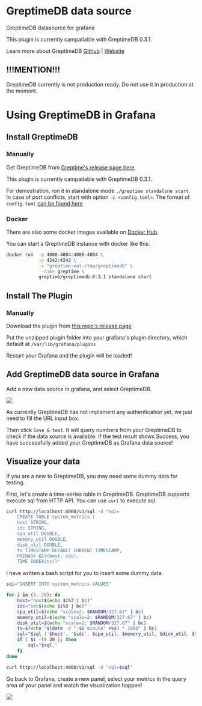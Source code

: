 # GreptimeDB data source

GreptimeDB datasource for grafana

This plugin is currently campatiable with GreptimeDB 0.3.1.

Learn more about GreptimeDB [Github](https://github.com/GreptimeTeam/greptimedb) | [Website](https://greptime.com)

## !!!MENTION!!!

GreptimeDB currently is not production ready. Do not use it in production at the moment.

# Using GreptimeDB in Grafana

## Install GreptimeDB

### Manually

Get GreptimeDB from [Greptime's release page here](https://github.com/GreptimeTeam/greptimedb/releases/). 

This plugin is currently campatiable with GreptimeDB 0.3.1.

For demostration, run it in standalone mode `./greptime standalone start`. In case of port conflicts, start with option `-c <config.toml>`. The format of `config.toml` [can be found here](https://docs.greptime.com/user-guide/operations/configuration)

### Docker

There are also some docker images available on [Docker Hub](https://hub.docker.com/r/greptime/greptimedb).

You can start a GreptimeDB instance with docker like this:

```bash
docker run  -p 4000-4004:4000-4004 \
            -p 4242:4242 \
            -v "greptime-vol:/tmp/greptimedb" \
            --name greptime \
            greptime/greptimedb:0.3.1 standalone start
```

## Install The Plugin

### Manually
Download the plugin from [this repo's release page](https://github.com/DiamondMofeng/grafana-greptime-datasource/releases)

Put the unzipped plugin folder into your grafana's plugin directory, which default at `/var/lib/grafana/plugins`

Restart your Grafana and the plugin will be loaded!

## Add GreptimeDB data source in Grafana

Add a new data source in grafana, and select GreptimeDB.

![](https://blog.mofengfeng.com/wp-content/uploads/2022/11/UAX6FW6SG23X2ZX2QY.png)

As currently GreptimeDB has not implement any authentication yet, we just need to fill the URL input box.

Then click `Save & test`. It will query numbers from your GreptimeDB to check if the data source is available. If the test result shows Success, you have successfully added your GreptimeDB as Grafana data source! 

## Visualize your data

If you are a new to GreptimeDB, you may need some dummy data for testing.

First, let's create a time-series table in GreptimeDB. GreptimeDB supports execute sql from HTTP API. You can use `curl` to execute sql.

```bash
curl http://localhost:4000/v1/sql -d "sql=
    CREATE TABLE system_metrics (               
    host STRING,                                      
    idc STRING,                                       
    cpu_util DOUBLE,                                  
    memory_util DOUBLE,                               
    disk_util DOUBLE,                                 
    ts TIMESTAMP DEFAULT CURRENT_TIMESTAMP,           
    PRIMARY KEY(host, idc),                           
    TIME INDEX(ts))"
```

I have written a bash script for you to insert some dummy data.

```bash
sql="INSERT INTO system_metrics VALUES"

for i in {1..20}; do
    host="host$(echo $i%3 | bc)"
    idc="idc$(echo $i%3 | bc)"
    cpu_util=$(echo "scale=2; $RANDOM/327.67" | bc)
    memory_util=$(echo "scale=2; $RANDOM/327.67" | bc)
    disk_util=$(echo "scale=2; $RANDOM/327.67" | bc)
    ts=$(echo "$(date -d "-$i minute" +%s) * 1000" | bc)
    sql="$sql ('$host', '$idc', $cpu_util, $memory_util, $disk_util, $ts)"
    if [ $i -lt 20 ]; then
        sql="$sql,"
    fi
done

curl http://localhost:4000/v1/sql -d "sql=$sql"
```

Go back to Grafana, create a new panel, select your metrics in the query area of your panel and watch the visualization happen!

![](https://blog.mofengfeng.com/wp-content/uploads/2023/03/TS5@V5GDLMTJG9@Q1SJM.png)


